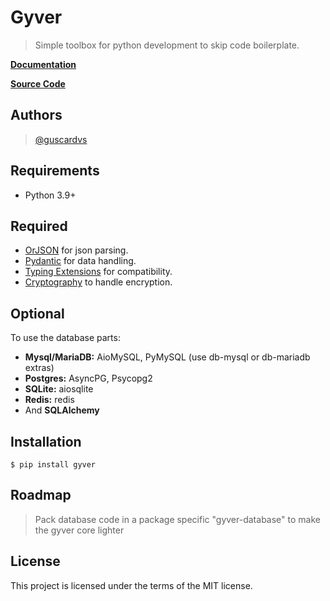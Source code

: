 # Gyver

> Simple toolbox for python development to skip code boilerplate.

[**Documentation**](https://guscardvs.github.io/gyver/)

[**Source Code**](https://github.com/guscardvs/gyver)

## Authors

> [@guscardvs](https://github.com/guscardvs)

## Requirements

* Python 3.9+

## Required

* [OrJSON](https://github.com/ijl/orjson) for json parsing.
* [Pydantic](https://docs.pydantic.dev) for data handling.
* [Typing Extensions](https://github.com/python/typing_extensions) for compatibility.
* [Cryptography](https://cryptography.io) to handle encryption.

## Optional

To use the database parts:
* **Mysql/MariaDB:** AioMySQL, PyMySQL (use db-mysql or db-mariadb extras)
* **Postgres:** AsyncPG, Psycopg2
* **SQLite:** aiosqlite
* **Redis:** redis
* And **SQLAlchemy**

## Installation

```console
$ pip install gyver
```

## Roadmap

> Pack database code in a package specific "gyver-database" to make the gyver core lighter

##  License

This project is licensed under the terms of the MIT license.